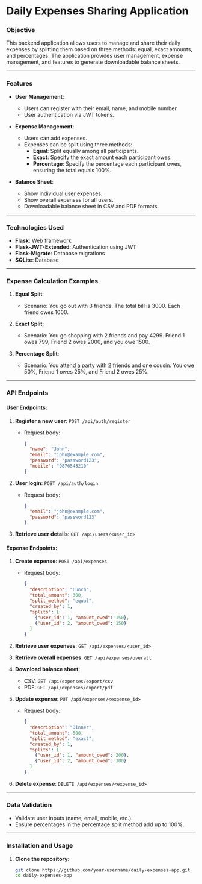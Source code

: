 # **Daily Expenses Sharing Application**

### **Objective**

This backend application allows users to manage and share their daily expenses by splitting them based on three methods: equal, exact amounts, and percentages. The application provides user management, expense management, and features to generate downloadable balance sheets.

---

### **Features**

- **User Management**: 
  - Users can register with their email, name, and mobile number.
  - User authentication via JWT tokens.
  
- **Expense Management**:
  - Users can add expenses.
  - Expenses can be split using three methods:
    - **Equal**: Split equally among all participants.
    - **Exact**: Specify the exact amount each participant owes.
    - **Percentage**: Specify the percentage each participant owes, ensuring the total equals 100%.
  
- **Balance Sheet**:
  - Show individual user expenses.
  - Show overall expenses for all users.
  - Downloadable balance sheet in CSV and PDF formats.

---

### **Technologies Used**

- **Flask**: Web framework
- **Flask-JWT-Extended**: Authentication using JWT
- **Flask-Migrate**: Database migrations
- **SQLite**: Database

---

### **Expense Calculation Examples**

1. **Equal Split**: 
   - Scenario: You go out with 3 friends. The total bill is 3000. Each friend owes 1000.
   
2. **Exact Split**: 
   - Scenario: You go shopping with 2 friends and pay 4299. Friend 1 owes 799, Friend 2 owes 2000, and you owe 1500.
   
3. **Percentage Split**: 
   - Scenario: You attend a party with 2 friends and one cousin. You owe 50%, Friend 1 owes 25%, and Friend 2 owes 25%.

---

### **API Endpoints**

#### **User Endpoints**:
1. **Register a new user**: `POST /api/auth/register`
   - Request body: 
     ```json
     { 
       "name": "John", 
       "email": "john@example.com", 
       "password": "password123", 
       "mobile": "9876543210" 
     }
     ```
   
2. **User login**: `POST /api/auth/login`
   - Request body: 
     ```json
     { 
       "email": "john@example.com", 
       "password": "password123" 
     }
     ```
   
3. **Retrieve user details**: `GET /api/users/<user_id>`

#### **Expense Endpoints**:
1. **Create expense**: `POST /api/expenses`
   - Request body: 
     ```json
     {
       "description": "Lunch",
       "total_amount": 300,
       "split_method": "equal",
       "created_by": 1,
       "splits": [
         {"user_id": 1, "amount_owed": 150},
         {"user_id": 2, "amount_owed": 150}
       ]
     }
     ```

2. **Retrieve user expenses**: `GET /api/expenses/<user_id>`

3. **Retrieve overall expenses**: `GET /api/expenses/overall`

4. **Download balance sheet**:
   - CSV: `GET /api/expenses/export/csv`
   - PDF: `GET /api/expenses/export/pdf`

5. **Update expense**: `PUT /api/expenses/<expense_id>`
   - Request body:
     ```json
     {
       "description": "Dinner",
       "total_amount": 500,
       "split_method": "exact",
       "created_by": 1,
       "splits": [
         {"user_id": 1, "amount_owed": 200},
         {"user_id": 2, "amount_owed": 300}
       ]
     }
     ```

6. **Delete expense**: `DELETE /api/expenses/<expense_id>`

---

### **Data Validation**

- Validate user inputs (name, email, mobile, etc.).
- Ensure percentages in the percentage split method add up to 100%.

---

### **Installation and Usage**

1. **Clone the repository**:
   ```bash
   git clone https://github.com/your-username/daily-expenses-app.git
   cd daily-expenses-app
